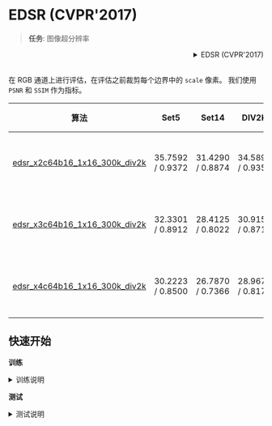 # EDSR (CVPR'2017)

> **任务**: 图像超分辨率

<!-- [ALGORITHM] -->

<details>
<summary align="right">EDSR (CVPR'2017)</summary>

```bibtex
@inproceedings{lim2017enhanced,
  title={Enhanced deep residual networks for single image super-resolution},
  author={Lim, Bee and Son, Sanghyun and Kim, Heewon and Nah, Seungjun and Mu Lee, Kyoung},
  booktitle={Proceedings of the IEEE conference on computer vision and pattern recognition workshops},
  pages={136--144},
  year={2017}
}
```

</details>

<br/>

在 RGB 通道上进行评估，在评估之前裁剪每个边界中的 `scale` 像素。
我们使用 `PSNR` 和 `SSIM` 作为指标。

|                                   算法                                   |       Set5       |      Set14       |      DIV2K       | GPU 信息 |                                   下载                                   |
| :----------------------------------------------------------------------: | :--------------: | :--------------: | :--------------: | :------: | :----------------------------------------------------------------------: |
| [edsr_x2c64b16_1x16_300k_div2k](/configs/edsr/edsr_x2c64b16_1xb16-300k_div2k.py) | 35.7592 / 0.9372 | 31.4290 / 0.8874 | 34.5896 / 0.9352 |    1     | [模型](https://download.openmmlab.com/mmediting/restorers/edsr/edsr_x2c64b16_1x16_300k_div2k_20200604-19fe95ea.pth) \| [日志](https://download.openmmlab.com/mmediting/restorers/edsr/edsr_x2c64b16_1x16_300k_div2k_20200604_221933.log.json) |
| [edsr_x3c64b16_1x16_300k_div2k](/configs/edsr/edsr_x3c64b16_1xb16-300k_div2k.py) | 32.3301 / 0.8912 | 28.4125 / 0.8022 | 30.9154 / 0.8711 |    1     | [模型](https://download.openmmlab.com/mmediting/restorers/edsr/edsr_x3c64b16_1x16_300k_div2k_20200608-36d896f4.pth) \| [日志](https://download.openmmlab.com/mmediting/restorers/edsr/edsr_x3c64b16_1x16_300k_div2k_20200608_114850.log.json) |
| [edsr_x4c64b16_1x16_300k_div2k](/configs/edsr/edsr_x4c64b16_1xb16-300k_div2k.py) | 30.2223 / 0.8500 | 26.7870 / 0.7366 | 28.9675 / 0.8172 |    1     | [模型](https://download.openmmlab.com/mmediting/restorers/edsr/edsr_x4c64b16_1x16_300k_div2k_20200608-3c2af8a3.pth) \| [日志](https://download.openmmlab.com/mmediting/restorers/edsr/edsr_x4c64b16_1x16_300k_div2k_20200608_115148.log.json) |

## 快速开始

**训练**

<details>
<summary>训练说明</summary>

您可以使用以下命令来训练模型。

```shell
# CPU上训练
CUDA_VISIBLE_DEVICES=-1 python tools/train.py configs/edsr/edsr_x4c64b16_1xb16-300k_div2k.py

# 单个GPU上训练
python tools/train.py configs/edsr/edsr_x4c64b16_1xb16-300k_div2k.py

# 多个GPU上训练
./tools/dist_train.sh configs/edsr/edsr_x4c64b16_1xb16-300k_div2k.py 8
```

更多细节可以参考 [train_test.md](/docs/zh_cn/user_guides/train_test.md) 中的 **Train a model** 部分。

</details>

**测试**

<details>
<summary>测试说明</summary>

您可以使用以下命令来测试模型。

```shell
# CPU上测试
CUDA_VISIBLE_DEVICES=-1 python tools/test.py configs/edsr/edsr_x4c64b16_1xb16-300k_div2k.py https://download.openmmlab.com/mmediting/restorers/edsr/edsr_x4c64b16_1x16_300k_div2k_20200608-3c2af8a3.pth

# 单个GPU上测试
python tools/test.py configs/edsr/edsr_x4c64b16_1xb16-300k_div2k.py https://download.openmmlab.com/mmediting/restorers/edsr/edsr_x4c64b16_1x16_300k_div2k_20200608-3c2af8a3.pth

# 多个GPU上测试
./tools/dist_test.sh configs/edsr/edsr_x4c64b16_1xb16-300k_div2k.py https://download.openmmlab.com/mmediting/restorers/edsr/edsr_x4c64b16_1x16_300k_div2k_20200608-3c2af8a3.pth 8
```

更多细节可以参考 [train_test.md](/docs/zh_cn/user_guides/train_test.md) 中的 **Test a pre-trained model** 部分。

</details>
